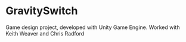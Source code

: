 GravitySwitch
=============

Game design project, developed with Unity Game Engine. Worked with Keith Weaver and Chris Radford
